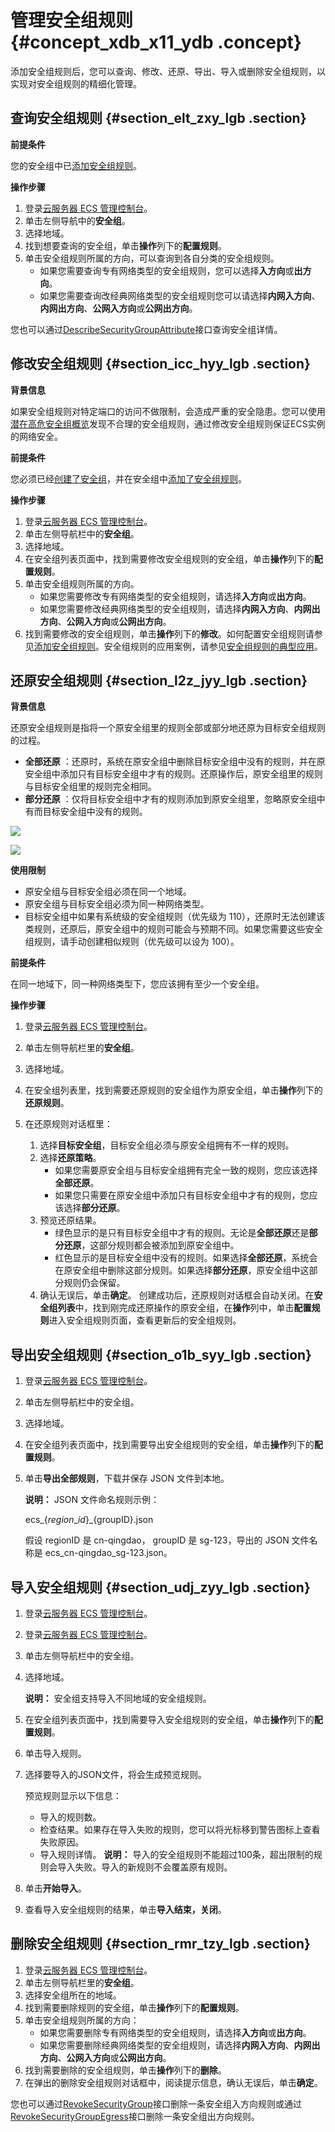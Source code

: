 # 管理安全组规则 {#concept_xdb_x11_ydb .concept}

添加安全组规则后，您可以查询、修改、还原、导出、导入或删除安全组规则，以实现对安全组规则的精细化管理。

## 查询安全组规则 {#section_elt_zxy_lgb .section}

**前提条件**

您的安全组中已[添加安全组规则](cn.zh-CN/安全/安全组/添加安全组规则.md#)。

**操作步骤**

1.  登录[云服务器 ECS 管理控制台](https://ecs.console.aliyun.com/#/home)。
2.  单击左侧导航中的**安全组**。
3.  选择地域。
4.  找到想要查询的安全组，单击**操作**列下的**配置规则**。
5.  单击安全组规则所属的方向，可以查询到各自分类的安全组规则。
    -   如果您需要查询专有网络类型的安全组规则，您可以选择**入方向**或**出方向**。
    -   如果您需要查询改经典网络类型的安全组规则您可以请选择**内网入方向**、**内网出方向**、**公网入方向**或**公网出方向**。

您也可以通过[DescribeSecurityGroupAttribute](../../../../../cn.zh-CN/API参考/安全组/DescribeSecurityGroupAttribute.md#)接口查询安全组详情。

## 修改安全组规则 {#section_icc_hyy_lgb .section}

**背景信息**

如果安全组规则对特定端口的访问不做限制，会造成严重的安全隐患。您可以使用[潜在高危安全组概览](cn.zh-CN/最佳实践/安全/查看潜在高危安全组概览.md#)发现不合理的安全组规则，通过修改安全组规则保证ECS实例的网络安全。

**前提条件**

您必须已经[创建了安全组](cn.zh-CN/安全/安全组/创建安全组.md#)，并在安全组中[添加了安全组规则](cn.zh-CN/安全/安全组/添加安全组规则.md#)。

**操作步骤**

1.  登录[云服务器 ECS 管理控制台](https://ecs.console.aliyun.com/#/home)。
2.  单击左侧导航栏中的**安全组**。
3.  选择地域。
4.  在安全组列表页面中，找到需要修改安全组规则的安全组，单击**操作**列下的**配置规则**。
5.  单击安全组规则所属的方向。
    -   如果您需要修改专有网络类型的安全组规则，请选择**入方向**或**出方向**。
    -   如果您需要修改经典网络类型的安全组规则，请选择**内网入方向**、**内网出方向**、**公网入方向**或**公网出方向**。
6.  找到需要修改的安全组规则，单击**操作**列下的**修改**。如何配置安全组规则请参见[添加安全组规则](cn.zh-CN/安全/安全组/添加安全组规则.md#ul_vpc_qwz_xdb)。安全组规则的应用案例，请参见[安全组规则的典型应用](cn.zh-CN//安全组规则的典型应用.md#)。

## 还原安全组规则 {#section_l2z_jyy_lgb .section}

**背景信息**

还原安全组规则是指将一个原安全组里的规则全部或部分地还原为目标安全组规则的过程。

-   **全部还原** ：还原时，系统在原安全组中删除目标安全组中没有的规则，并在原安全组中添加只有目标安全组中才有的规则。还原操作后，原安全组里的规则与目标安全组里的规则完全相同。
-   **部分还原** ：仅将目标安全组中才有的规则添加到原安全组里，忽略原安全组中有而目标安全组中没有的规则。

![](http://static-aliyun-doc.oss-cn-hangzhou.aliyuncs.com/assets/img/9721/155125963739614_zh-CN.png)

![](http://static-aliyun-doc.oss-cn-hangzhou.aliyuncs.com/assets/img/9721/155125963739615_zh-CN.png)

**使用限制**

-   原安全组与目标安全组必须在同一个地域。
-   原安全组与目标安全组必须为同一种网络类型。
-   目标安全组中如果有系统级的安全组规则（优先级为 110），还原时无法创建该类规则，还原后，原安全组中的规则可能会与预期不同。如果您需要这些安全组规则，请手动创建相似规则（优先级可以设为 100）。

**前提条件**

在同一地域下，同一种网络类型下，您应该拥有至少一个安全组。

**操作步骤**

1.  登录[云服务器 ECS 管理控制台](https://ecs.console.aliyun.com/#/home)。
2.  单击左侧导航栏里的**安全组**。
3.  选择地域。
4.  在安全组列表里，找到需要还原规则的安全组作为原安全组，单击**操作**列下的**还原规则**。
5.  在还原规则对话框里：

    1.  选择**目标安全组**，目标安全组必须与原安全组拥有不一样的规则。
    2.  选择**还原策略**。
        -   如果您需要原安全组与目标安全组拥有完全一致的规则，您应该选择**全部还原**。
        -   如果您只需要在原安全组中添加只有目标安全组中才有的规则，您应该选择**部分还原**。
    3.  预览还原结果。
        -   绿色显示的是只有目标安全组中才有的规则。无论是**全部还原**还是**部分还原**，这部分规则都会被添加到原安全组中。
        -   红色显示的是目标安全组中没有的规则。如果选择**全部还原**，系统会在原安全组中删除这部分规则。如果选择**部分还原**，原安全组中这部分规则仍会保留。
    4.  确认无误后，单击**确定**。
    创建成功后，还原规则对话框会自动关闭。在**安全组列表**中，找到刚完成还原操作的原安全组，在**操作**列中，单击**配置规则**进入安全组规则页面，查看更新后的安全组规则。


## 导出安全组规则 {#section_o1b_syy_lgb .section}

1.  登录[云服务器 ECS 管理控制台](https://ecs.console.aliyun.com/?spm=a2c4g.11186623.2.11.bbdc2e95uqPijv#/home)。
2.  单击左侧导航栏中的安全组。
3.  选择地域。
4.  在安全组列表页面中，找到需要导出安全组规则的安全组，单击**操作**列下的**配置规则**。
5.  单击**导出全部规则**，下载并保存 JSON 文件到本地。

    **说明：** JSON 文件命名规则示例：

    ecs\_$\{region\_id\}\_$\{groupID\}.json

    假设 regionID 是 cn-qingdao， groupID 是 sg-123，导出的 JSON 文件名称是 ecs\_cn-qingdao\_sg-123.json。


## 导入安全组规则 {#section_udj_zyy_lgb .section}

1.  登录[云服务器 ECS 管理控制台](https://ecs.console.aliyun.com/#/home)。
2.  登录[云服务器 ECS 管理控制台](https://partners-intl.aliyun.com/login-required#/ecs)。
3.  单击左侧导航栏中的安全组。
4.  选择地域。

    **说明：** 安全组支持导入不同地域的安全组规则。

5.  在安全组列表页面中，找到需要导入安全组规则的安全组，单击**操作**列下的**配置规则**。
6.  单击导入规则。
7.  选择要导入的JSON文件，将会生成预览规则。

    预览规则显示以下信息：

    -   导入的规则数。
    -   检查结果。如果存在导入失败的规则，您可以将光标移到警告图标上查看失败原因。
    -   导入规则详情。
    **说明：** 导入的安全组规则不能超过100条，超出限制的规则会导入失败。导入的新规则不会覆盖原有规则。

8.  单击**开始导入**。
9.  查看导入安全组规则的结果，单击**导入结束，关闭**。

## 删除安全组规则 {#section_rmr_tzy_lgb .section}

1.  登录[云服务器 ECS 管理控制台](https://ecs.console.aliyun.com/#/home)。
2.  单击左侧导航栏里的**安全组**。
3.  选择安全组所在的地域。
4.  找到需要删除规则的安全组，单击**操作**列下的**配置规则**。
5.  单击安全组规则所属的方向：
    -   如果您需要删除专有网络类型的安全组规则，请选择**入方向**或**出方向**。
    -   如果您需要删除经典网络类型的安全组规则，请选择**内网入方向**、**内网出方向**、**公网入方向**或**公网出方向**。
6.  找到需要删除的安全组规则，单击**操作**列下的**删除**。
7.  在弹出的删除安全组规则对话框中，阅读提示信息，确认无误后，单击**确定**。

您也可以通过[RevokeSecurityGroup](../../../../../cn.zh-CN/API参考/安全组/RevokeSecurityGroup.md#)接口删除一条安全组入方向规则或通过[RevokeSecurityGroupEgress](../../../../../cn.zh-CN/API参考/安全组/RevokeSecurityGroupEgress.md#)接口删除一条安全组出方向规则。

